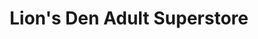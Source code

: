 ---
title: "Lion's Den Adult Superstore"
url: /fort-pierce/lions-den-adult-superstore/
shop: erotic
---